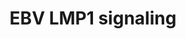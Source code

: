 ---
annotations:
- type: Pathway Ontology
  value: Epstein-Barr virus infection pathway
authors:
- MaintBot
- AlexanderPico
- Mkutmon
description: ''
last-edited: 2015-06-30
organisms:
- Bos taurus
redirect_from:
- /index.php/Pathway:WP984
- /instance/WP984
schema-jsonld:
- '@context': https://schema.org/
  '@id': https://wikipathways.github.io/pathways/WP984.html
  '@type': Dataset
  creator:
    '@type': Organization
    name: WikiPathways
  description: ''
  keywords:
  - BIKBA
  - CXCL8
  - MAPK1
  - CCL20
  - TRADD
  - CHUK
  - IRAK1
  - SFC complex
  - HSP90AA1
  - IKK-gamma
  - MAP3K3
  - CCL5
  - TRAF6
  - TRAF1
  - PDLIM7
  - NFKB2
  - NFKB1
  - IKBKB
  - MAP3K14
  - MAPK8
  - MAP3K7
  - TNF
  - IL6
  - RELA
  license: CC0
  name: EBV LMP1 signaling
seo: CreativeWork
title: EBV LMP1 signaling
wpid: WP984
---